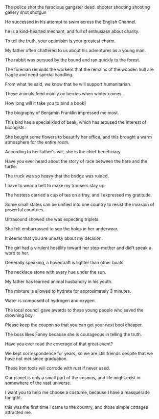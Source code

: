 The police shot the ferocious gangster dead.
shooter     shooting        shooting gallery        shot        shotgun

He successed in his attempt to swim across the English Channel. 

he is a kind-hearted mechant, and full of enthusiasn about charity.

To tell the truth, your optimisim is your greatest charm.

My father often chattered to us about his adventures as a young man.

The rabbit was pursued by the bound and ran quickly to the forest.

The foreman reminds the workers that the remains of the wooden hull are fragile  and need special handling.

From what he said, we know that he will support humanitarian.

These animals feed mainly on berries when winter comes.

How long will it take you to bind a book?

The biography of Benjamin Franklin impressed me most.

This bird has a special kind of beak, which has aroused the interest of biologists. 

She bought some flowers to beautify her office, and this brought a warm atmosphere for the entire room.

According to her father's will, she is the chief beneficiary.

Have you ever heard about the story of race between the hare and the turtle.

The truck was so heavy that the bridge was ruined.

I have to wear a belt to make my trousers stay up.

The hostess carried a cup of tea on a tray, and I expressed my gratitude.

Some small states can be unified into one country to resist the invasion of powerful countries.

Ultrasound showed she was expecting triplets.

She felt embarrassed to see the holes in her underwear.

It seems that you are  uneasy about my decision.

The girl had a virulent hostility toward her step-mother and did't speak a word to her.

Generally speaking, a hovercraft is lighter than other boats.

The necklace stone with every hue under the sun.

My father has learned animal husbandry in his youth.

The mixture is allowed to hydrate for approximately 3 minutes.

Water is composed of hydrogen and oxygen.

The local council gave awards to these young people who saved the drowning boy.

Please keep the coupon so that you can get your next bool cheaper.

The boss likes Fanny because she is courageous in telling the truth.

Have you ever read the coverage of that great event?

We kept correspondence for years, so we are still friends despite that we have not met since graduation.

These iron tools will corrode with rust if never used.

Our planet is only a small part of the cosmos, and life might exist in somewhere of the vast universe.

I want you to help me choose a costume, because I have a masquerade tonigtht.

this was  the first time I came to the country, and those simple cottages attracted me.
